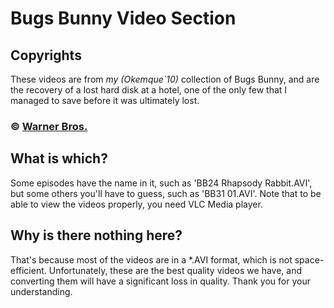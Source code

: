 # Bugs Bunny Video Section

## Copyrights

These videos are from *my (Okemque`10)* collection of Bugs Bunny, and are the recovery of a lost hard disk at a hotel, one of the only few that I managed to save before it was ultimately lost.

### © [Warner Bros.](https://www.warnerbros.com)

## What is which?

Some episodes have the name in it, such as 'BB24 Rhapsody Rabbit.AVI', but some others you'll have to guess, such as 'BB31 01.AVI'. Note that to be able to view the videos properly, you need VLC Media player.

## Why is there nothing here?

That's because most of the videos are in a *.AVI format, which is not space-efficient. Unfortunately, these are the best quality videos we have, and converting them will have a significant loss in quality. Thank you for your understanding.
